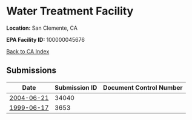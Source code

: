 # Water Treatment Facility

**Location:** San Clemente, CA

**EPA Facility ID:** 100000045676

[Back to CA Index](../../index.md)

## Submissions

| Date | Submission ID | Document Control Number |
|------|--------------|-------------------------|
| [2004-06-21](submissions/34040.md) | 34040 |  |
| [1999-06-17](submissions/3653.md) | 3653 |  |
